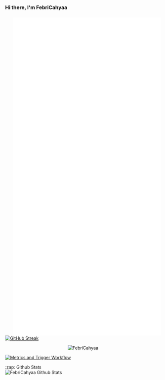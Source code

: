 ### Hi there, I'm FebriCahyaa
###
<img align="right" src="./github-metrics.svg" />

[![GitHub Streak](https://github-readme-streak-stats2-git-main-febricahyaas-projects.vercel.app/?user=FebriCahyaa&theme=blood-dark&hide_border=true&locale=id&date_format=M%20j%5B%2C%20Y%5D&exclude_days=Sun%2CMon%2CTue%2CWed%2CThu%2CFri%2CSat)](https://git.io/streak-stats)

<p align="center"> <img src="https://komarev.com/ghpvc/?username=FebriCahyaa&style=flat-square" alt="FebriCahyaa" /> </p>

[![Metrics and Trigger Workflow](https://github.com/FebriCahyaa/FebriCahyaa/actions/workflows/main.yml/badge.svg?branch=main&event=workflow_run)](https://github.com/FebriCahyaa/FebriCahyaa/actions/workflows/main.yml)

<detail>
  <summary>:zap: Github Stats</summary>
  <img align="left" alt="FebriCahyaa Github Stats" src="https://github-readme-stats-gp89yoxi9-febricahyaas-projects.vercel.app/api?username=FebriCahyaa&show_icons=true&hide_border=true&theme=aura_dark" />
</detail>
